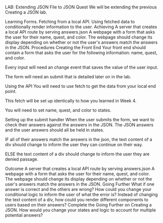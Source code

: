 LAB: Extending JSON File to JSON Quest
We will be extending the previous Creating a JSON lab.

Learning
Forms.
Fetching from a local API.
Using fetched data to conditionally render information to the user.
Achieving
A server that creates a local API route by serving answers.json
A webpage with a form that asks the user for their name, quest, and color.
The webpage should change its display depending on whether or not the user's answers match the answers in the JSON.
Procedures
Creating the Front End
Your front end should contain a form that asks the user for the following information: name, quest, and color.

Every input will need an change event that saves the value of the user input.

The form will need an submit that is detailed later on in the lab.

Using the API
You will need to use fetch to get the data from your local end point.

This fetch will be set up identically to how you learned in Week 4.

You will need to set name, quest, and color to states.

Setting up the submit handler
When the user submits the form, we want to check their answers against the answers in the JSON. The JSON answers and the user answers should all be held in states.

IF all of their answers match the answers in the json, the text content of a div should change to inform the user they can continue on their way.

ELSE the text content of a div should change to inform the user they are denied passage.

Outcome
A server that creates a local API route by serving answers.json
A webpage with a form that asks the user for their name, quest, and color.
The webpage should change its display depending on whether or not the user's answers match the answers in the JSON.
Going Further
What if one answer is correct and the others are wrong? How could you change your conditional logic to inform the user of what the error is?
Instead of changing the text content of a div, how could you render different components to users based on their answers?
Complete the Going Further on Creating a JSON. How would you change your states and logic to account for multiple potential answers?
